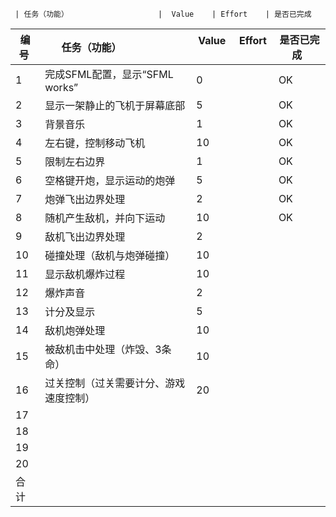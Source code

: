      | 任务（功能）                    |  Value    | Effort    | 是否已完成  
编号 | 任务（功能）                    |  Value    | Effort    | 是否已完成  
-----|-------------------------------|-----------|-----------|------------|
1    | 完成SFML配置，显示“SFML works”  | 0         |           |      OK      |
2    | 显示一架静止的飞机于屏幕底部       | 5         |           |    OK       |
3    | 背景音乐                       | 1         |           |      OK      |
4    | 左右键，控制移动飞机             | 10        |           |     OK      |
5    | 限制左右边界                    | 1         |           |      OK      |
6    | 空格键开炮，显示运动的炮弹        | 5         |           |     OK      |
7    | 炮弹飞出边界处理                | 2          |           |     OK      |
8    | 随机产生敌机，并向下运动          | 10        |           |     OK       |
9    | 敌机飞出边界处理                | 2         |           |            |
10   | 碰撞处理（敌机与炮弹碰撞）        | 10         |           |           |
11   | 显示敌机爆炸过程                | 10         |           |            |
12   | 爆炸声音                       | 2         |           |            |
13   | 计分及显示                     | 5         |           |            |
14   | 敌机炮弹处理                   | 10         |           |            |
15   | 被敌机击中处理（炸毁、3条命）     | 10          |           |           |
16   | 过关控制（过关需要计分、游戏速度控制）| 20        |           |           |
17   |                               |            |           |           |
18   |                               |            |           |           |
19   |                               |            |           |           |
20   |                               |            |           |           |
合计   |                              |            |           |           |


